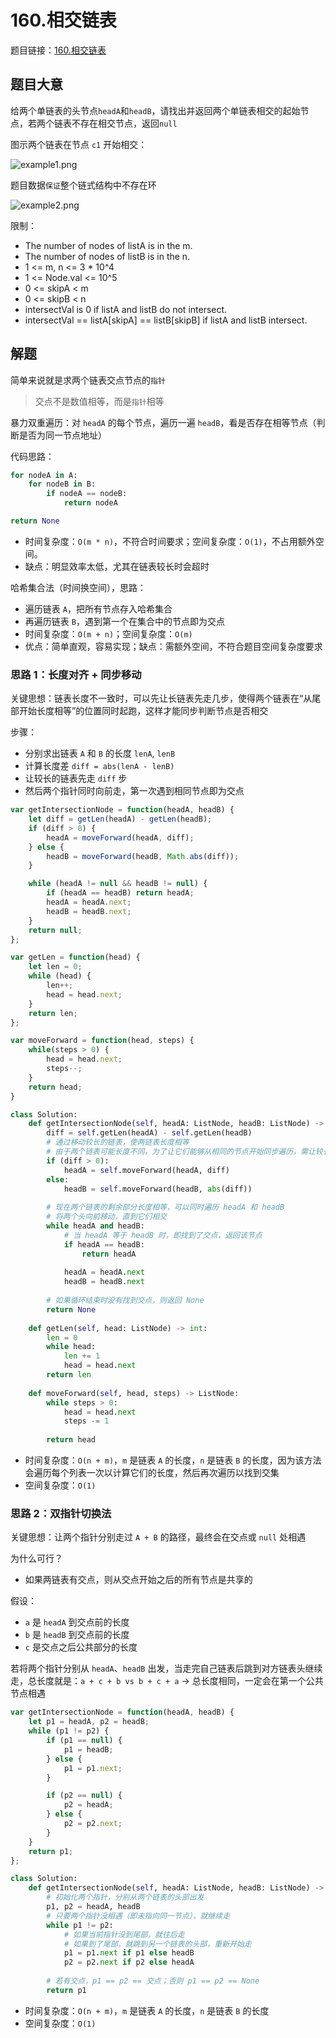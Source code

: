 # 160.相交链表

题目链接：[160.相交链表](https://leetcode.cn/problems/intersection-of-two-linked-lists/)

## 题目大意

给两个单链表的头节点`headA`和`headB`，请找出并返回两个单链表相交的起始节点，若两个链表不存在相交节点，返回`null`

图示两个链表在节点 `c1` 开始相交：

![example1.png](https://github.com/donnapersonal/picx-images-hosting/raw/master/image.lvzvlzany.webp)

题目数据`保证`整个链式结构中不存在环

![example2.png](https://github.com/donnapersonal/picx-images-hosting/raw/master/image.7pk4qt081.webp)

限制：
- The number of nodes of listA is in the m.
- The number of nodes of listB is in the n.
- 1 <= m, n <= 3 * 10^4
- 1 <= Node.val <= 10^5
- 0 <= skipA < m
- 0 <= skipB < n
- intersectVal is 0 if listA and listB do not intersect.
- intersectVal == listA[skipA] == listB[skipB] if listA and listB intersect.

## 解题

简单来说就是求两个链表交点节点的`指针`
> 交点不是数值相等，而是`指针`相等

暴力双重遍历：对 `headA` 的每个节点，遍历一遍 `headB`，看是否存在相等节点（判断是否为同一节点地址）

代码思路：
```python
for nodeA in A:
    for nodeB in B:
        if nodeA == nodeB:
            return nodeA

return None
```
- 时间复杂度：`O(m * n)`，不符合时间要求；空间复杂度：`O(1)`，不占用额外空间。
- 缺点：明显效率太低，尤其在链表较长时会超时

哈希集合法（时间换空间），思路：
- 遍历链表 `A`，把所有节点存入哈希集合
- 再遍历链表 `B`，遇到第一个在集合中的节点即为交点
- 时间复杂度：`O(m + n)`；空间复杂度：`O(m)`
- 优点：简单直观，容易实现；缺点：需额外空间，不符合题目空间复杂度要求

### 思路 1：长度对齐 + 同步移动

关键思想：链表长度不一致时，可以先让长链表先走几步，使得两个链表在“从尾部开始长度相等”的位置同时起跑，这样才能同步判断节点是否相交

步骤：
- 分别求出链表 `A` 和 `B` 的长度 `lenA`, `lenB`
- 计算长度差 `diff = abs(lenA - lenB)`
- 让较长的链表先走 `diff` 步
- 然后两个指针同时向前走，第一次遇到相同节点即为交点

```js
var getIntersectionNode = function(headA, headB) {
    let diff = getLen(headA) - getLen(headB);
    if (diff > 0) {
        headA = moveForward(headA, diff);
    } else {
        headB = moveForward(headB, Math.abs(diff));
    }

    while (headA != null && headB != null) {
        if (headA == headB) return headA;
        headA = headA.next;
        headB = headB.next;
    }
    return null;
};

var getLen = function(head) {
    let len = 0;
    while (head) {
        len++;
        head = head.next;
    }
    return len;
};

var moveForward = function(head, steps) {
    while(steps > 0) {
        head = head.next;
        steps--;
    }
    return head;
}
```
```python
class Solution:
    def getIntersectionNode(self, headA: ListNode, headB: ListNode) -> Optional[ListNode]:
        diff = self.getLen(headA) - self.getLen(headB)
        # 通过移动较长的链表，使两链表长度相等
        # 由于两个链表可能长度不同，为了让它们能够从相同的节点开始同步遍历，需让较长的链表向前移动 diff 个节点
        if (diff > 0):
            headA = self.moveForward(headA, diff)
        else:
            headB = self.moveForward(headB, abs(diff))
        
        # 现在两个链表的剩余部分长度相等，可以同时遍历 headA 和 headB
        # 将两个头向前移动，直到它们相交
        while headA and headB:
            # 当 headA 等于 headB 时，即找到了交点，返回该节点
            if headA == headB:
                return headA
            
            headA = headA.next
            headB = headB.next
        
        # 如果循环结束时没有找到交点，则返回 None
        return None
    
    def getLen(self, head: ListNode) -> int:
        len = 0
        while head:
            len += 1
            head = head.next
        return len
    
    def moveForward(self, head, steps) -> ListNode:
        while steps > 0:
            head = head.next
            steps -= 1
            
        return head
```

- 时间复杂度：`O(n + m)`，`m` 是链表 `A` 的长度，`n` 是链表 `B` 的长度，因为该方法会遍历每个列表一次以计算它们的长度，然后再次遍历以找到交集
- 空间复杂度：`O(1)`

### 思路 2：双指针切换法

关键思想：让两个指针分别走过 `A + B` 的路径，最终会在交点或 `null` 处相遇

为什么可行？
- 如果两链表有交点，则从交点开始之后的所有节点是共享的

假设：
- `a` 是 `headA` 到交点前的长度
- `b` 是 `headB` 到交点前的长度
- `c` 是交点之后公共部分的长度

若将两个指针分别从 `headA`、`headB` 出发，当走完自己链表后跳到对方链表头继续走，总长度就是：`a + c + b vs b + c + a` -> 总长度相同，一定会在第一个公共节点相遇

```js
var getIntersectionNode = function(headA, headB) {
    let p1 = headA, p2 = headB;
    while (p1 != p2) {
        if (p1 == null) {
            p1 = headB;
        } else {
            p1 = p1.next;
        }

        if (p2 == null) {
            p2 = headA;
        } else {
            p2 = p2.next;
        }
    }
    return p1;
};
```
```python
class Solution:
    def getIntersectionNode(self, headA: ListNode, headB: ListNode) -> Optional[ListNode]:
        # 初始化两个指针，分别从两个链表的头部出发
        p1, p2 = headA, headB
        # 只要两个指针没相遇（即未指向同一节点），就继续走
        while p1 != p2:
            # 如果当前指针没到尾部，就往后走
            # 如果到了尾部，就跳到另一个链表的头部，重新开始走
            p1 = p1.next if p1 else headB
            p2 = p2.next if p2 else headA
        
        # 若有交点，p1 == p2 == 交点；否则 p1 == p2 == None
        return p1
```

- 时间复杂度：`O(n + m)`，`m` 是链表 `A` 的长度，`n` 是链表 `B` 的长度
- 空间复杂度：`O(1)`